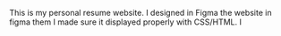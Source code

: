 This is my personal resume website. I designed in Figma the website in figma them I made sure it displayed properly with CSS/HTML.
I